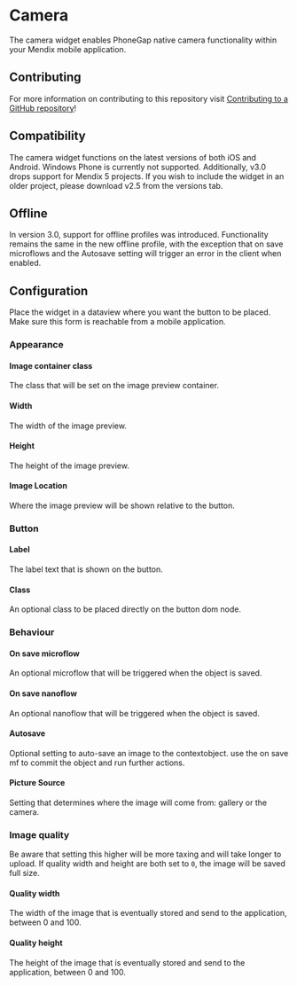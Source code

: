 # Camera

The camera widget enables PhoneGap native camera functionality within your Mendix mobile
application.

## Contributing

For more information on contributing to this repository visit
[Contributing to a GitHub repository](https://world.mendix.com/display/howto50/Contributing+to+a+GitHub+repository)!

## Compatibility
The camera widget functions on the latest versions of both iOS and Android. Windows Phone is
currently not supported. Additionally, v3.0 drops support for Mendix 5 projects. If you wish to include the widget in an older project, please download v2.5 from the versions tab. 

## Offline
In version 3.0, support for offline profiles was introduced. Functionality remains the same in the new offline profile, with the exception that on save microflows and the Autosave setting will trigger an error in the client when enabled.  

## Configuration

Place the widget in a dataview where you want the button to be placed. Make sure this form is
reachable from a mobile application.

### Appearance
#### Image container class
The class that will be set on the image preview container.

#### Width
The width of the image preview.

#### Height
The height of the image preview.

#### Image Location
Where the image preview will be shown relative to the button.

### Button
#### Label
The label text that is shown on the button.

#### Class
An optional class to be placed directly on the button dom node.

### Behaviour
#### On save microflow
An optional microflow that will be triggered when the object is saved.

#### On save nanoflow
An optional nanoflow that will be triggered when the object is saved.

#### Autosave
Optional setting to auto-save an image to the contextobject. use the on save mf to commit the object
and run further actions.

#### Picture Source
Setting that determines where the image will come from: gallery or the camera.

### Image quality
Be aware that setting this higher will be more taxing and will take longer to upload.  If quality
width and height are both set to `0`, the image will be saved full size.

#### Quality width
The width of the image that is eventually stored and send to the application, between 0 and 100. 
#### Quality height
The height of the image that is eventually stored and send to the application, between 0 and 100.

